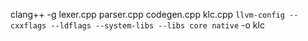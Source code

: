 clang++ -g lexer.cpp parser.cpp codegen.cpp klc.cpp `llvm-config --cxxflags --ldflags --system-libs --libs core native` -o klc